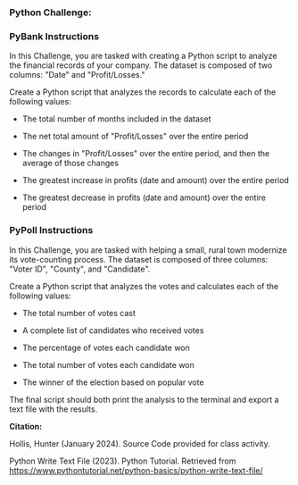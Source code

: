 ### Python Challenge:

### PyBank Instructions

In this Challenge, you are tasked with creating a Python script to analyze the financial records of your company. The dataset is composed of two columns: "Date" and "Profit/Losses."

Create a Python script that analyzes the records to calculate each of the following values:

- The total number of months included in the dataset
    
- The net total amount of "Profit/Losses" over the entire period
    
- The changes in "Profit/Losses" over the entire period, and then the average of those changes
    
- The greatest increase in profits (date and amount) over the entire period
    
- The greatest decrease in profits (date and amount) over the entire period



### PyPoll Instructions

In this Challenge, you are tasked with helping a small, rural town modernize its vote-counting process. The dataset is composed of three columns: "Voter ID", "County", and "Candidate". 

Create a Python script that analyzes the votes and calculates each of the following values:

- The total number of votes cast
    
- A complete list of candidates who received votes
    
- The percentage of votes each candidate won
    
- The total number of votes each candidate won
    
- The winner of the election based on popular vote


The final script should both print the analysis to the terminal and export a text file with the results.



**Citation:**


Hollis, Hunter (January 2024). Source Code provided for class activity.

Python Write Text File (2023). Python Tutorial. Retrieved from https://www.pythontutorial.net/python-basics/python-write-text-file/

